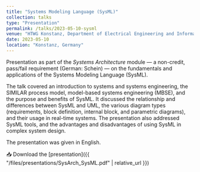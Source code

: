 ```yaml
---
title: "Systems Modeling Language (SysML)"
collection: talks
type: "Presentation"
permalink: /talks/2023-05-10-sysml
venue: "HTWG Konstanz, Department of Electrical Engineering and Information Technology"
date: 2023-05-10
location: "Konstanz, Germany"
---
```


Presentation as part of the *Systems Architecture* module — a non-credit, pass/fail requirement (German: Schein) — on the fundamentals and applications of the Systems Modeling Language (SysML).  

The talk covered an introduction to systems and systems engineering, the SIMILAR process model, model-based systems engineering (MBSE), and the purpose and benefits of SysML. It discussed the relationship and differences between SysML and UML, the various diagram types (requirements, block definition, internal block, and parametric diagrams), and their usage in real-time systems. The presentation also addressed SysML tools, and the advantages and disadvantages of using SysML in complex system design.  

The presentation was given in English.

📥 Download the [presentation]({{ "/files/presentations/SysArch_SysML.pdf" | relative_url }})
